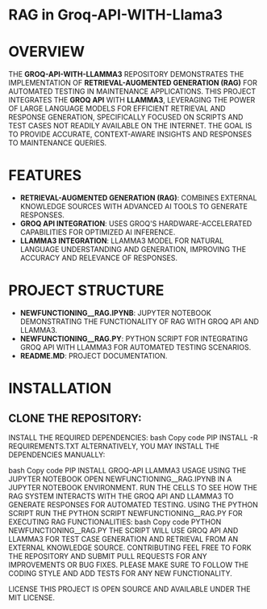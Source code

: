 # RAG in Groq-API-WITH-Llama3
# OVERVIEW

THE **GROQ-API-WITH-LLAMMA3** REPOSITORY DEMONSTRATES THE IMPLEMENTATION OF **RETRIEVAL-AUGMENTED GENERATION (RAG)** FOR AUTOMATED TESTING IN MAINTENANCE APPLICATIONS. THIS PROJECT INTEGRATES THE **GROQ API** WITH **LLAMMA3**, LEVERAGING THE POWER OF LARGE LANGUAGE MODELS FOR EFFICIENT RETRIEVAL AND RESPONSE GENERATION, SPECIFICALLY FOCUSED ON SCRIPTS AND TEST CASES NOT READILY AVAILABLE ON THE INTERNET. THE GOAL IS TO PROVIDE ACCURATE, CONTEXT-AWARE INSIGHTS AND RESPONSES TO MAINTENANCE QUERIES.

# FEATURES

- **RETRIEVAL-AUGMENTED GENERATION (RAG)**: COMBINES EXTERNAL KNOWLEDGE SOURCES WITH ADVANCED AI TOOLS TO GENERATE RESPONSES.
- **GROQ API INTEGRATION**: USES GROQ'S HARDWARE-ACCELERATED CAPABILITIES FOR OPTIMIZED AI INFERENCE.
- **LLAMMA3 INTEGRATION**: LLAMMA3 MODEL FOR NATURAL LANGUAGE UNDERSTANDING AND GENERATION, IMPROVING THE ACCURACY AND RELEVANCE OF RESPONSES.

# PROJECT STRUCTURE

- **NEWFUNCTIONING__RAG.IPYNB**: JUPYTER NOTEBOOK DEMONSTRATING THE FUNCTIONALITY OF RAG WITH GROQ API AND LLAMMA3.
- **NEWFUNCTIONING__RAG.PY**: PYTHON SCRIPT FOR INTEGRATING GROQ API WITH LLAMMA3 FOR AUTOMATED TESTING SCENARIOS.
- **README.MD**: PROJECT DOCUMENTATION.

# INSTALLATION

## CLONE THE REPOSITORY:

INSTALL THE REQUIRED DEPENDENCIES:
bash
Copy code
PIP INSTALL -R REQUIREMENTS.TXT
ALTERNATIVELY, YOU MAY INSTALL THE DEPENDENCIES MANUALLY:

bash
Copy code
PIP INSTALL GROQ-API LLAMMA3
USAGE
USING THE JUPYTER NOTEBOOK
OPEN NEWFUNCTIONING__RAG.IPYNB IN A JUPYTER NOTEBOOK ENVIRONMENT.
RUN THE CELLS TO SEE HOW THE RAG SYSTEM INTERACTS WITH THE GROQ API AND LLAMMA3 TO GENERATE RESPONSES FOR AUTOMATED TESTING.
USING THE PYTHON SCRIPT
RUN THE PYTHON SCRIPT NEWFUNCTIONING__RAG.PY FOR EXECUTING RAG FUNCTIONALITIES:
bash
Copy code
PYTHON NEWFUNCTIONING__RAG.PY
THE SCRIPT WILL USE GROQ API AND LLAMMA3 FOR TEST CASE GENERATION AND RETRIEVAL FROM AN EXTERNAL KNOWLEDGE SOURCE.
CONTRIBUTING
FEEL FREE TO FORK THE REPOSITORY AND SUBMIT PULL REQUESTS FOR ANY IMPROVEMENTS OR BUG FIXES. PLEASE MAKE SURE TO FOLLOW THE CODING STYLE AND ADD TESTS FOR ANY NEW FUNCTIONALITY.

LICENSE
THIS PROJECT IS OPEN SOURCE AND AVAILABLE UNDER THE MIT LICENSE.


